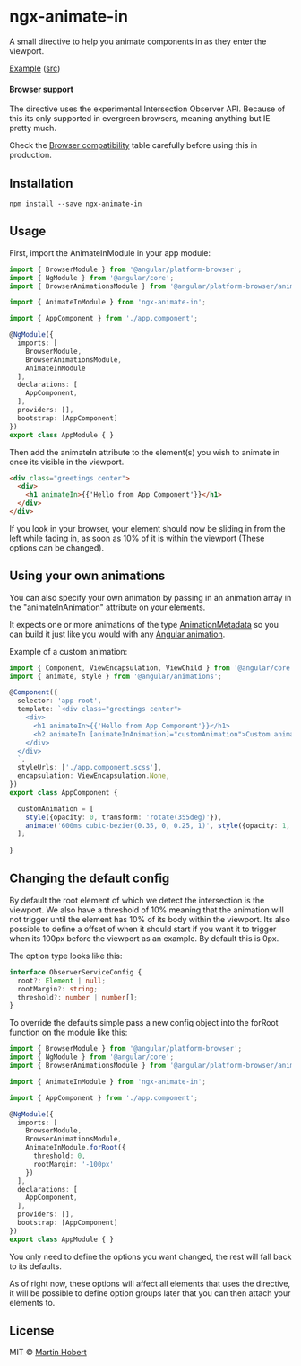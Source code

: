 # ngx-animate-in
A small directive to help you animate components in as they enter the viewport.

[Example](https://ngx-animate-in-example.stackblitz.io/) ([src](https://stackblitz.com/edit/ngx-animate-in-example?file=app%2Fproduct-list%2Fproduct-list.component.html))

#### Browser support
The directive uses the experimental Intersection Observer API. Because of this its only supported in evergreen browsers, meaning anything but IE pretty much. 

Check the [Browser compatibility](https://developer.mozilla.org/en-US/docs/Web/API/Intersection_Observer_API#Browser_compatibility) table carefully before using this in production.

## Installation

```
npm install --save ngx-animate-in
```

## Usage
First, import the AnimateInModule in your app module:

```typescript
import { BrowserModule } from '@angular/platform-browser';
import { NgModule } from '@angular/core';
import { BrowserAnimationsModule } from '@angular/platform-browser/animations';

import { AnimateInModule } from 'ngx-animate-in';

import { AppComponent } from './app.component';

@NgModule({
  imports: [
    BrowserModule,
    BrowserAnimationsModule,
    AnimateInModule
  ],
  declarations: [
    AppComponent,
  ],
  providers: [],
  bootstrap: [AppComponent]
})
export class AppModule { }
```

Then add the animateIn attribute to the element(s) you wish to animate in once its visible in the viewport.

```html
<div class="greetings center">
  <div>
    <h1 animateIn>{{'Hello from App Component'}}</h1>
  </div>
</div>
```

If you look in your browser, your element should now be sliding in from the left while fading in, as soon as 10% of it is within the viewport (These options can be changed).


## Using your own animations

You can also specify your own animation by passing in an animation array in the "animateInAnimation" attribute on your elements.

It expects one or more animations of the type [AnimationMetadata](https://angular.io/api/animations/AnimationMetadata) so you can build it just like you would with any [Angular animation](https://angular.io/api/animations/animation).

Example of a custom animation:

```typescript
import { Component, ViewEncapsulation, ViewChild } from '@angular/core';
import { animate, style } from '@angular/animations';

@Component({
  selector: 'app-root',
  template: `<div class="greetings center">
    <div>
      <h1 animateIn>{{'Hello from App Component'}}</h1>
      <h2 animateIn [animateInAnimation]="customAnimation">Custom animation!</h2>
    </div>
  </div>
  `,
  styleUrls: ['./app.component.scss'],
  encapsulation: ViewEncapsulation.None,
})
export class AppComponent {

  customAnimation = [
    style({opacity: 0, transform: 'rotate(355deg)'}),
    animate('600ms cubic-bezier(0.35, 0, 0.25, 1)', style({opacity: 1, transform: 'rotate(0deg)'}))
  ];
  
}
```

## Changing the default config
By default the root element of which we detect the intersection is the viewport. We also have a threshold of 10% meaning that the animation will not trigger until the element has 10% of its body within the viewport. Its also possible to define a offset of when it should start if you want it to trigger when its 100px before the viewport as an example. By default this is 0px.

The option type looks like this:
```typescript
interface ObserverServiceConfig {
  root?: Element | null;
  rootMargin?: string;
  threshold?: number | number[];
}
```

To override the defaults simple pass a new config object into the forRoot function on the module like this:

```typescript
import { BrowserModule } from '@angular/platform-browser';
import { NgModule } from '@angular/core';
import { BrowserAnimationsModule } from '@angular/platform-browser/animations';

import { AnimateInModule } from 'ngx-animate-in';

import { AppComponent } from './app.component';

@NgModule({
  imports: [
    BrowserModule,
    BrowserAnimationsModule,
    AnimateInModule.forRoot({
      threshold: 0,
      rootMargin: '-100px'
    })
  ],
  declarations: [
    AppComponent,
  ],
  providers: [],
  bootstrap: [AppComponent]
})
export class AppModule { }
```
You only need to define the options you want changed, the rest will fall back to its defaults.

As of right now, these options will affect all elements that uses the directive, it will be possible to define option groups later that you can then attach your elements to.

## License

MIT © [Martin Hobert](http://mereommig.dk)
